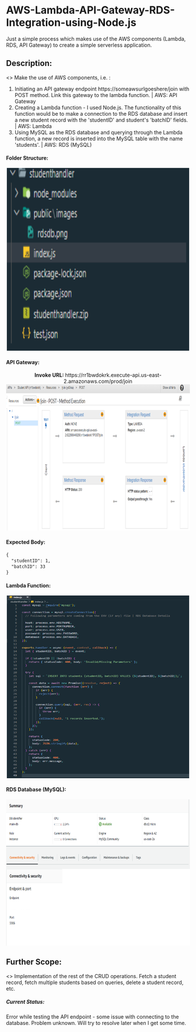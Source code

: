# AWS-Lambda-API-Gateway-RDS-Integration-using-Node.js
Just a simple process which makes use of the AWS components (Lambda, RDS, API Gateway) to create a simple serverless application.

## Description:
<> Make the use of AWS components, i.e. :
1) Initiating an API gateway endpoint https://someawsurlgoeshere/join with POST method. Link this gateway to the lambda function. | AWS: API Gateway
2) Creating a Lambda function - I used Node.js. The functionality of this function would be to make a connection to the RDS database and insert a new student record with the 'studentID' and student's 'batchID' fields. | AWS: Lambda
3) Using MySQL as the RDS database and querying through the Lambda function, a new record is inserted into the MySQL table with the name 'students'. | AWS: RDS (MySQL)


#### Folder Structure:
<p align="center">
  <img alt="Folder-Structure" width="500" height="500" src="/public/images/folder.png">
</p>

#### API Gateway:
<p align="center">
  <b>Invoke URL: </b>https://rr1bwdokrk.execute-api.us-east-2.amazonaws.com/prod/join
  <img alt="API-Gateway-Image" width="800" height="400" src="/public/images/apigateway.png">
</p>

#### Expected Body:
```
{
  "studentID": 1,
  "batchID": 33
}
```
#### Lambda Function:
<p align="center">
  <img alt="Lambda-Function" width="500" height="500" src="/public/images/lambdafunction.png">
</p>

#### RDS Database (MySQL):
<p align="center">
  <img alt="RDS-DB" width="800" height="400" src="/public/images/rdsdb.png">
</p>

## Further Scope:
<> Implementation of the rest of the CRUD operations. Fetch a student record, fetch multiple students based on queries, delete a student record, etc.

##### Current Status:
Error while testing the API endpoint - some issue with connecting to the database. Problem unknown. Will try to resolve later when I get some time.
